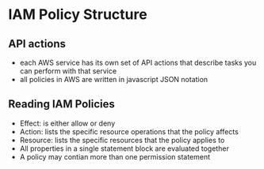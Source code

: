 # IAM Policy Structure

## API actions

- each AWS service has its own set of API actions that describe tasks you can perform with that service
- all policies in AWS are written in javascript JSON notation

## Reading IAM Policies

- Effect: is either allow or deny
- Action: lists the specific resource operations that the policy affects
- Resource: lists the specific resources that the policy applies to
- All properties in a single statement block are evaluated together
- A policy may contian more than one permission statement
